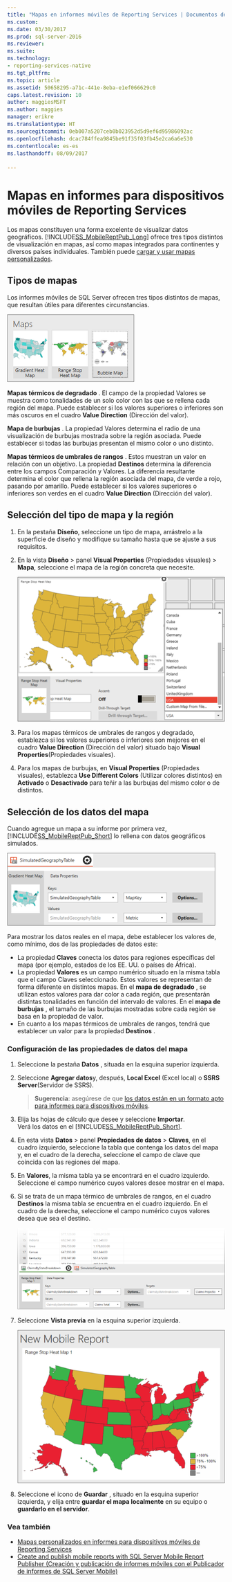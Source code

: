 ```yaml
---
title: "Mapas en informes móviles de Reporting Services | Documentos de Microsoft"
ms.custom: 
ms.date: 03/30/2017
ms.prod: sql-server-2016
ms.reviewer: 
ms.suite: 
ms.technology:
- reporting-services-native
ms.tgt_pltfrm: 
ms.topic: article
ms.assetid: 50658295-a71c-441e-8eba-e1ef066629c0
caps.latest.revision: 10
author: maggiesMSFT
ms.author: maggies
manager: erikre
ms.translationtype: HT
ms.sourcegitcommit: 0eb007a5207ceb0b023952d5d9ef6d95986092ac
ms.openlocfilehash: dcac784ffea9845be91f35f03fb45e2ca6a6e530
ms.contentlocale: es-es
ms.lasthandoff: 08/09/2017

---
```

# <a name="maps-in-reporting-services-mobile-reports"></a>Mapas en informes para dispositivos móviles de Reporting Services
Los mapas constituyen una forma excelente de visualizar datos geográficos. [!INCLUDE[SS_MobileReptPub_Long](../../includes/ss-mobilereptpub-long.md)] ofrece tres tipos distintos de visualización en mapas, así como mapas integrados para continentes y diversos países individuales. También puede [cargar y usar mapas personalizados](../../reporting-services/mobile-reports/custom-maps-in-reporting-services-mobile-reports.md).   
  
## <a name="types-of-maps"></a>Tipos de mapas  
  
Los informes móviles de SQL Server ofrecen tres tipos distintos de mapas, que resultan útiles para diferentes circunstancias.  
  
![SSMRP_MapsGallery](../../reporting-services/mobile-reports/media/ssmrp-mapsgallery.png)  
  
**Mapas térmicos de degradado** . El campo de la propiedad Valores se muestra como tonalidades de un solo color con las que se rellena cada región del mapa. Puede establecer si los valores superiores o inferiores son más oscuros en el cuadro **Value Direction** (Dirección del valor).  
  
**Mapa de burbujas** . La propiedad Valores determina el radio de una visualización de burbujas mostrada sobre la región asociada. Puede establecer si todas las burbujas presentan el mismo color o uno distinto.   
  
**Mapas térmicos de umbrales de rangos** . Estos muestran un valor en relación con un objetivo. La propiedad **Destinos** determina la diferencia entre los campos Comparación y Valores. La diferencia resultante determina el color que rellena la región asociada del mapa, de verde a rojo, pasando por amarillo. Puede establecer si los valores superiores o inferiores son verdes en el cuadro **Value Direction** (Dirección del valor).  
  
## <a name="select-the-map-type-and-region"></a>Selección del tipo de mapa y la región  
  
1. En la pestaña **Diseño**, seleccione un tipo de mapa, arrástrelo a la superficie de diseño y modifique su tamaño hasta que se ajuste a sus requisitos.  
  
2. En la vista **Diseño** > panel **Visual Properties** (Propiedades visuales) > **Mapa**, seleccione el mapa de la región concreta que necesite.  
  
   ![SSMRP_SelectMap](../../reporting-services/mobile-reports/media/ssmrp-selectmaps.png)  
  
3. Para los mapas térmicos de umbrales de rangos y degradado, establezca si los valores superiores o inferiores son mejores en el cuadro **Value Direction** (Dirección del valor) situado bajo **Visual Properties**(Propiedades visuales).  
  
7. Para los mapas de burbujas, en **Visual Properties** (Propiedades visuales), establezca **Use Different Colors** (Utilizar colores distintos) en **Activado** o **Desactivado** para teñir a las burbujas del mismo color o de distintos.  
  
## <a name="select-the-map-data"></a>Selección de los datos del mapa  
Cuando agregue un mapa a su informe por primera vez, [!INCLUDE[SS_MobileReptPub_Short](../../includes/ss-mobilereptpub-short.md)] lo rellena con datos geográficos simulados.  
  
![SSMRP_MapsData](../../reporting-services/mobile-reports/media/ssmrp-mapsdata.png)  
  
Para mostrar los datos reales en el mapa, debe establecer los valores de, como mínimo, dos de las propiedades de datos este:   
* La propiedad **Claves** conecta los datos para regiones específicas del mapa (por ejemplo, estados de los EE. UU. o países de África).  
* La propiedad **Valores** es un campo numérico situado en la misma tabla que el campo Claves seleccionado. Estos valores se representan de forma diferente en distintos mapas. En el **mapa de degradado** , se utilizan estos valores para dar color a cada región, que presentarán distintas tonalidades en función del intervalo de valores. En el **mapa de burbujas** , el tamaño de las burbujas mostradas sobre cada región se basa en la propiedad de valor.   
* En cuanto a los mapas térmicos de umbrales de rangos, tendrá que establecer un valor para la propiedad **Destinos** .  
  
### <a name="set-map-data-properties"></a>Configuración de las propiedades de datos del mapa  
  
1. Seleccione la pestaña **Datos** , situada en la esquina superior izquierda.  
  
2. Seleccione **Agregar datos**y, después, **Local Excel** (Excel local) o **SSRS Server**(Servidor de SSRS).  
  
   > **Sugerencia**: asegúrese de que [los datos están en un formato apto para informes para dispositivos móviles](../../reporting-services/mobile-reports/prepare-data-for-reporting-services-mobile-reports.md).  
  
3. Elija las hojas de cálculo que desee y seleccione **Importar**.  
   Verá los datos en el [!INCLUDE[SS_MobileReptPub_Short](../../includes/ss-mobilereptpub-short.md)].  
  
4. En esta vista **Datos** > panel **Propiedades de datos** > **Claves**, en el cuadro izquierdo, seleccione la tabla que contenga los datos del mapa y, en el cuadro de la derecha, seleccione el campo de clave que coincida con las regiones del mapa.  
  
5. En **Valores**, la misma tabla ya se encontrará en el cuadro izquierdo. Seleccione el campo numérico cuyos valores desee mostrar en el mapa.   
  
6. Si se trata de un mapa térmico de umbrales de rangos, en el cuadro **Destinos** la misma tabla se encuentra en el cuadro izquierdo. En el cuadro de la derecha, seleccione el campo numérico cuyos valores desea que sea el destino.   
  
   ![SSMRP_MapRangeHeatData](../../reporting-services/mobile-reports/media/ssmrp-maprangeheatdata.png)  
  
7. Seleccione **Vista previa** en la esquina superior izquierda.  
  
   ![SSMRP_MapRangeHeatPreview](../../reporting-services/mobile-reports/media/ssmrp-maprangeheatpreview.png)  
     
8. Seleccione el icono de **Guardar** , situado en la esquina superior izquierda, y elija entre **guardar el mapa localmente** en su equipo o **guardarlo en el servidor**.  
  
### <a name="see-also"></a>Vea también  
-  [Mapas personalizados en informes para dispositivos móviles de Reporting Services](../../reporting-services/mobile-reports/custom-maps-in-reporting-services-mobile-reports.md)  
- [Create and publish mobile reports with SQL Server Mobile Report Publisher (Creación y publicación de informes móviles con el Publicador de informes de SQL Server Mobile)](../../reporting-services/mobile-reports/create-mobile-reports-with-sql-server-mobile-report-publisher.md)  
  
  

